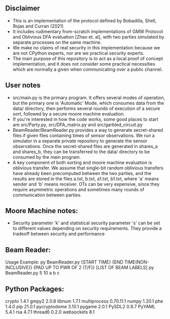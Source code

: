 ## Disclaimer
- This is an implementation of the protocol defined by Bobadilla, Shell, Rojas and Curran (2021)
- It includes rudimentary from-scratch implementations of GMW Protocol and Oblivious DFA evaluation [Zhao et. al], with two parties simulated by separate processes on the same machine.
- We make no claims of real security in this implementation because we are not CPython experts, nor are we practical security experts.
- The main purpose of this repository is to act as a local proof of concept implementation, and it does not consider some practical necessities which are normally a given when communicating over a public channel.

## User notes
- src/main.py is the primary program. It offers several modes of operation, but the primary one is 'Automatic' Mode, which consumes data from the data/ directory, then performs several rounds of execution of a secure sort, followed by a secure moore machine evaluation.
- If you're interested in how the code works, some good places to start are src/Party.py, src/DFA_matrix.py and src/garbled_circuit.py
- BeamReader/BeamReader.py provides a way to generate secret-shared files if given files containing times of sensor observations. We run a simulator in a separate private repository to generate the sensor observations. Once the secret-shared files are generated in shares_a and shares_b, they can be transferred to the data/ directory to be consumed by the main program.
- A key component of both sorting and moore machine evaluation is oblivious transfer. We assume that single-bit random oblivious transfers have already been precomputed between the two parties, and the results are stored in the files a.txt, b.txt, a1.txt, b1.txt, where 'a' means sender and 'b' means receiver. OTs can be very expensive, since they require asymmetric operations and sometimes many rounds of communication between parties.

## Moore Machine notes:
- Security parameter 'k' and statistical security parameter 's' can be set to different values depending on security requirements. They provide a tradeoff between security and performance

## Beam Reader:
Usage Example: 
py BeamReader.py {START TIME} {END TIME(NON-INCLUSIVE)} {PAD UP TO PWR OF 2 (T/F)} [LIST OF BEAM LABELS]
py BeamReader.py 5 10 a b c

## Python Packages: 
crypto       1.4.1
gmpy2        2.0.8
libnum       1.7.1
multiprocess 0.70.11.1
numpy        1.20.1
phe          1.4.0
pip          21.0.1
pycryptodome 3.10.1
pygame       2.0.1
PySDL2       0.9.7
PyYAML       5.4.1
rsa          4.7.1
thread6      0.2.0
websockets   8.1
